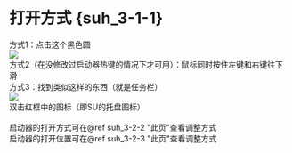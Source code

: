 # 打开方式 {suh_3-1-1}
方式1：点击这个黑色圆<br>
![](https://github.com/LiyroPen/SAO_Utils_help/tree/master/Images/3-1-1-1.jpg)<br>
方式2（在没修改过启动器热键的情况下才可用）：鼠标同时按住左键和右键往下滑<br>
方式3：找到类似这样的东西（就是任务栏）<br>
![](https://github.com/LiyroPen/SAO_Utils_help/tree/master/Images/3-1-1-2.jpg)<br>
双击红框中的图标（即SU的托盘图标）<br><br>
启动器的打开方式可在@ref suh_3-2-2 "此页"查看调整方式<br>
启动器的打开位置可在@ref suh_3-2-3 "此页"查看调整方式
